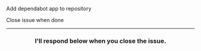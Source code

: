Add dependabot app to repository

Close issue when done

<hr>
<h3 align="center">I'll respond below when you close the issue.</h3>
